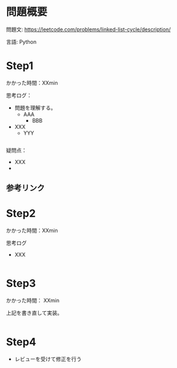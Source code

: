 # 問題概要
問題文: https://leetcode.com/problems/linked-list-cycle/description/

言語: Python

# Step1

かかった時間：XXmin

思考ログ：
- 問題を理解する。
  - AAA
    - BBB
- XXX
  - YYY
  
```python

```
疑問点：
- XXX
- 
参考リンク
- 
# Step2
かかった時間：XXmin

思考ログ
- XXX

```python

```

# Step3
かかった時間： XXmin

上記を書き直して実装。

```python

```

# Step4 
- レビューを受けて修正を行う

```python


```
